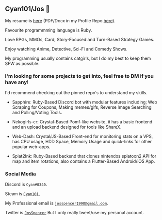 ## Cyan101/Jos 👋
My resume is [here](https://docs.google.com/document/d/1jFtTw4KSLTL-M5nFWiZO5dng_CpxUJJhpVGq74jYbo8/edit?usp=sharing) (PDF/Docx in my Profile Repo [here](https://github.com/Cyan101/Cyan101/)).

Favourite programmming language is Ruby.

Love RPGs, MMOs, Card, Story-Focused and Turn-Based Strategy Games.

Enjoy watching Anime, Detective, Sci-Fi and Comedy Shows.

My programming usually contains catgirls, but I do my best to keep them SFW as possible.


### I'm looking for some projects to get into, feel free to DM if you have any!
I'd recommend checking out the pinned repo's to understand my skills.

* Sapphire: Ruby-Based Discord bot with modular features including; Web Scraping for Coupons, Making memes/gifs, Reverse Image Searching and Polling/Voting Tools.

* Nekogirls-cr: Crystal-Based Pomf-like website, it has a basic frontend and an upload backend designed for tools like ShareX.

* Web-Dash: Crystal/JS-Based Front-end for monitoring stats on a VPS, has CPU usage, HDD Space, Memory Usage and quick-links for other popular web-apps.

* Splat2Ink: Ruby-Based backend that clones nintendos splatoon2 API for map and item rotations, also contains a Flutter-Based Android/iOS App.


### Social Media

Discord is `Cyan#0340`.

Steam is [`Cyan101`.](https://steamcommunity.com/id/cyan101/)

My Professional email is [`josspencer1998@gmail.com`](mailto:josspencer1998@gmail.com).

Twitter is [`JosSpencer`](https://twitter.com/JosSpencer) But I only really tweet/use my personal account.

<!--
**Cyan101/Cyan101** is a ✨ _special_ ✨ repository because its `README.md` (this file) appears on your GitHub profile.

Here are some ideas to get you started:

- 🔭 I’m currently working on ...
- 🌱 I’m currently learning ...
- 👯 I’m looking to collaborate on ...
- 🤔 I’m looking for help with ...
- 💬 Ask me about ...
- 📫 How to reach me: ...
- 😄 Pronouns: ...
- ⚡ Fun fact: ...
-->
